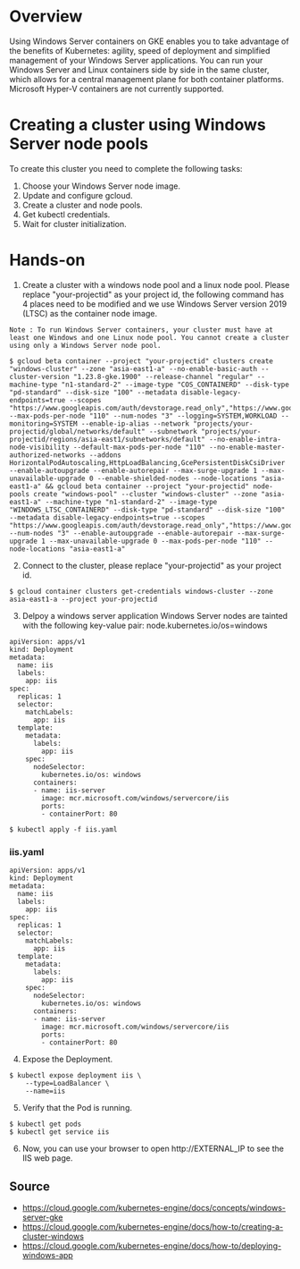 # Overview
Using Windows Server containers on GKE enables you to take advantage of the benefits of Kubernetes: agility, speed of deployment and simplified management of your Windows Server applications. You can run your Windows Server and Linux containers side by side in the same cluster, which allows for a central management plane for both container platforms. Microsoft Hyper-V containers are not currently supported.

# Creating a cluster using Windows Server node pools
To create this cluster you need to complete the following tasks:
1. Choose your Windows Server node image.
2. Update and configure gcloud.
3. Create a cluster and node pools.
4. Get kubectl credentials.
5. Wait for cluster initialization.

# Hands-on
1. Create a cluster with a windows node pool and a linux node pool. Please replace "your-projectid" as your project id, the following command has 4 places need to be modified and we use Windows Server version 2019 (LTSC) as the container node image.

`Note : To run Windows Server containers, your cluster must have at least one Windows and one Linux node pool. You cannot create a cluster using only a Windows Server node pool.`

```
$ gcloud beta container --project "your-projectid" clusters create "windows-cluster" --zone "asia-east1-a" --no-enable-basic-auth --cluster-version "1.23.8-gke.1900" --release-channel "regular" --machine-type "n1-standard-2" --image-type "COS_CONTAINERD" --disk-type "pd-standard" --disk-size "100" --metadata disable-legacy-endpoints=true --scopes "https://www.googleapis.com/auth/devstorage.read_only","https://www.googleapis.com/auth/logging.write","https://www.googleapis.com/auth/monitoring","https://www.googleapis.com/auth/servicecontrol","https://www.googleapis.com/auth/service.management.readonly","https://www.googleapis.com/auth/trace.append" --max-pods-per-node "110" --num-nodes "3" --logging=SYSTEM,WORKLOAD --monitoring=SYSTEM --enable-ip-alias --network "projects/your-projectid/global/networks/default" --subnetwork "projects/your-projectid/regions/asia-east1/subnetworks/default" --no-enable-intra-node-visibility --default-max-pods-per-node "110" --no-enable-master-authorized-networks --addons HorizontalPodAutoscaling,HttpLoadBalancing,GcePersistentDiskCsiDriver --enable-autoupgrade --enable-autorepair --max-surge-upgrade 1 --max-unavailable-upgrade 0 --enable-shielded-nodes --node-locations "asia-east1-a" && gcloud beta container --project "your-projectid" node-pools create "windows-pool" --cluster "windows-cluster" --zone "asia-east1-a" --machine-type "n1-standard-2" --image-type "WINDOWS_LTSC_CONTAINERD" --disk-type "pd-standard" --disk-size "100" --metadata disable-legacy-endpoints=true --scopes "https://www.googleapis.com/auth/devstorage.read_only","https://www.googleapis.com/auth/logging.write","https://www.googleapis.com/auth/monitoring","https://www.googleapis.com/auth/servicecontrol","https://www.googleapis.com/auth/service.management.readonly","https://www.googleapis.com/auth/trace.append" --num-nodes "3" --enable-autoupgrade --enable-autorepair --max-surge-upgrade 1 --max-unavailable-upgrade 0 --max-pods-per-node "110" --node-locations "asia-east1-a"
```

2. Connect to the cluster, please replace "your-projectid" as your project id.
```
$ gcloud container clusters get-credentials windows-cluster --zone asia-east1-a --project your-projectid
```
3. Delpoy a windows server application
Windows Server nodes are tainted with the following key-value pair: node.kubernetes.io/os=windows

```
apiVersion: apps/v1
kind: Deployment
metadata:
  name: iis
  labels:
    app: iis
spec:
  replicas: 1
  selector:
    matchLabels:
      app: iis
  template:
    metadata:
      labels:
        app: iis
    spec:
      nodeSelector:
        kubernetes.io/os: windows
      containers:
      - name: iis-server
        image: mcr.microsoft.com/windows/servercore/iis
        ports:
        - containerPort: 80
```

```
$ kubectl apply -f iis.yaml
```

### iis.yaml
```
apiVersion: apps/v1
kind: Deployment
metadata:
  name: iis
  labels:
    app: iis
spec:
  replicas: 1
  selector:
    matchLabels:
      app: iis
  template:
    metadata:
      labels:
        app: iis
    spec:
      nodeSelector:
        kubernetes.io/os: windows
      containers:
      - name: iis-server
        image: mcr.microsoft.com/windows/servercore/iis
        ports:
        - containerPort: 80
```
4. Expose the Deployment.

```
$ kubectl expose deployment iis \
    --type=LoadBalancer \
    --name=iis
```

5. Verify that the Pod is running.

```
$ kubectl get pods
$ kubectl get service iis
```

6. Now, you can use your browser to open http://EXTERNAL_IP to see the IIS web page.

## Source
- https://cloud.google.com/kubernetes-engine/docs/concepts/windows-server-gke
- https://cloud.google.com/kubernetes-engine/docs/how-to/creating-a-cluster-windows
- https://cloud.google.com/kubernetes-engine/docs/how-to/deploying-windows-app